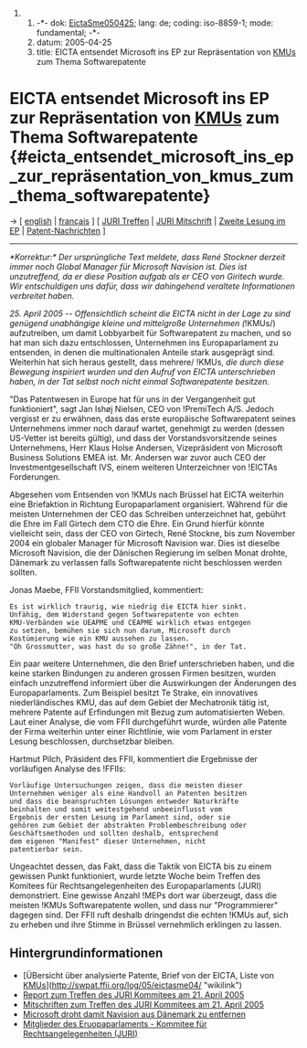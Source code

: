 1.  1.  -\*- dok: [EictaSme050425](EictaSme050425 "wikilink"); lang: de;
        coding: iso-8859-1; mode: fundamental; -\*-
    2.  datum: 2005-04-25
    3.  title: EICTA entsendet Microsoft ins EP zur Repräsentation von
        [KMUs](KMUs "wikilink") zum Thema Softwarepatente

# EICTA entsendet Microsoft ins EP zur Repräsentation von [KMUs](KMUs "wikilink") zum Thema Softwarepatente {#eicta_entsendet_microsoft_ins_ep_zur_repräsentation_von_kmus_zum_thema_softwarepatente}

-\> \[ [ english](EictaSme050425En "wikilink") \| [
français](EictaSme050425Fr "wikilink") \] \[ [ JURI
Treffen](JuriPr050421De "wikilink") \| [ JURI
Mitschrift](Juri050421De "wikilink") \| [ Zweite Lesung im
EP](Plen05De "wikilink") \| [
Patent-Nachrichten](SwpatcninoDe "wikilink") \]

------------------------------------------------------------------------

*\*Korrektur:\* Der ursprüngliche Text meldete, dass René Stockner
derzeit immer noch Global Manager für Microsoft Navision ist. Dies ist
unzutreffend, da er diese Position aufgab als er CEO von Giritech wurde.
Wir entschuldigen uns dafür, dass wir dahingehend veraltete
Informationen verbreitet haben.*

*25. April 2005 \-- Offensichtlich scheint die EICTA nicht in der Lage
zu sind genügend unabhängige kleine und mittelgroße Unternehmen
(*!KMUs/) aufzutreiben, um damit Lobbyarbeit für Softwarepatent zu
machen, und so hat man sich dazu entschlossen, Unternehmen ins
Europaparlament zu entsenden, in denen die multinationalen Anteile stark
ausgeprägt sind. Weiterhin hat sich heraus gestellt, dass mehrere/
!KMUs, *die durch diese Bewegung inspiriert wurden und den Aufruf von
EICTA unterschrieben haben, in der Tat selbst noch nicht einmal
Softwarepatente besitzen.*

\"Das Patentwesen in Europe hat für uns in der Vergangenheit gut
funktioniert\", sagt Jan Ishøj Nielsen, CEO von !PremiTech A/S. Jedoch
vergisst er zu erwähnen, dass das erste europäische Softwarepatent
seines Unternehmens immer noch darauf wartet, genehmigt zu werden
(dessen US-Vetter ist bereits gültig), und dass der Vorstandsvorsitzende
seines Unternehmens, Herr Klaus Holse Andersen, Vizepräsident von
Microsoft Business Solutions EMEA ist. Mr. Andersen war zuvor auch CEO
der Investmentgesellschaft IVS, einem weiteren Unterzeichner von !EICTAs
Forderungen.

Abgesehen vom Entsenden von !KMUs nach Brüssel hat EICTA weiterhin eine
Briefaktion in Richtung Europaparlament organisiert. Während für die
meisten Unternehmen der CEO das Schreiben unterzeichnet hat, gebührt die
Ehre im Fall Girtech dem CTO die Ehre. Ein Grund hierfür könnte
vielleicht sein, dass der CEO von Girtech, René Stockne, bis zum
November 2004 ein globaler Manager für Microsoft Navision war. Dies ist
dieselbe Microsoft Navision, die der Dänischen Regierung im selben Monat
drohte, Dänemark zu verlassen falls Softwarepatente nicht beschlossen
werden sollten.

Jonas Maebe, FFII Vorstandsmitglied, kommentiert:

`Es ist wirklich traurig, wie niedrig die EICTA hier sinkt.`\
`Unfähig, dem Widerstand gegen Softwarepatente von echten `\
`KMU-Verbänden wie UEAPME und CEAPME wirklich etwas entgegen `\
`zu setzen, bemühen sie sich nun darum, Microsoft durch `\
`Kostümierung wie ein KMU aussehen zu lassen. `\
`"Oh Grossmutter, was hast du so große Zähne!", in der Tat.`

Ein paar weitere Unternehmen, die den Brief unterschrieben haben, und
die keine starken Bindungen zu anderen grossen Firmen besitzen, wurden
einfach unzutreffend informiert über die Auswirkungen der Änderungen des
Europaparlaments. Zum Beispiel besitzt Te Strake, ein innovatives
niederländisches KMU, das auf dem Gebiet der Mechatronik tätig ist,
mehrere Patente auf Erfindungen mit Bezug zum automatisierten Weben.
Laut einer Analyse, die vom FFII durchgeführt wurde, würden alle Patente
der Firma weiterhin unter einer Richtlinie, wie vom Parlament in erster
Lesung beschlossen, durchsetzbar bleiben.

Hartmut Pilch, Präsident des FFII, kommentiert die Ergebnisse der
vorläufigen Analyse des !FFIIs:

`Vorläufige Untersuchungen zeigen, dass die meisten dieser`\
`Unternehmen weniger als eine Handvoll an Patenten besitzen`\
`und dass die beanspruchten Lösungen entweder Naturkräfte`\
`beinhalten und somit weitestgehend unbeeinflusst vom`\
`Ergebnis der ersten Lesung im Parlament sind, oder sie `\
`gehören zum Gebiet der abstrakten Problembeschreibung oder`\
`Geschäftsmethoden und sollten deshalb, entsprechend`\
`dem eigenen "Manifest" dieser Unternehmen, nicht `\
`patentierbar sein.`

Ungeachtet dessen, das Fakt, dass die Taktik von EICTA bis zu einem
gewissen Punkt funktioniert, wurde letzte Woche beim Treffen des
Komitees für Rechtsangelegenheiten des Europaparlaments (JURI)
demonstriert. Eine gewisse Anzahl !MEPs dort war überzeugt, dass die
meisten !KMUs Softwarepatente wollen, und dass nur \"Programmierer\"
dagegen sind. Der FFII ruft deshalb dringendst die echten !KMUs auf,
sich zu erheben und ihre Stimme in Brüssel vernehmlich erklingen zu
lassen.

## Hintergrundinformationen

-   [ÜBersicht über analysierte Patente, Brief von der EICTA, Liste von
    [KMUs](KMUs "wikilink")](http://swpat.ffii.org/log/05/eictasme04/ "wikilink")
-   [ Report zum Treffen des JURI Kommitees am 21. April
    2005](JuriPr050421De "wikilink")
-   [ Mitschriften zum Treffen des JURI Kommitees am 21. April
    2005](Juri050421De "wikilink")
-   [ Microsoft droht damit Navision aus Dänemark zu
    entfernen](Navision050215De "wikilink")
-   [Mitglieder des Eruopaparlaments - Kommitee für
    Rechtsangelegenheiten
    (JURI)](http://wwwdb.europarl.eu.int/ep6/owa/p_meps.short_list?ipid=0&ilg=EN&iorig=&iname=&isex=.&ictry=.&iukreg=.&iukconst=.&ipolgrp=.&icom=C16&idel=.&iothbody=.&ipos=1&ipv=1&iaction=search&imode=&ireturn= "wikilink")
